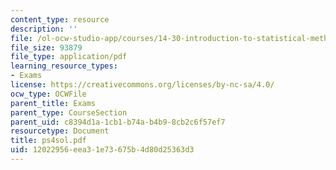 ```yaml
---
content_type: resource
description: ''
file: /ol-ocw-studio-app/courses/14-30-introduction-to-statistical-method-in-economics-spring-2006/12022956eea31e73675b4d80d25363d3_ps4sol.pdf
file_size: 93879
file_type: application/pdf
learning_resource_types:
- Exams
license: https://creativecommons.org/licenses/by-nc-sa/4.0/
ocw_type: OCWFile
parent_title: Exams
parent_type: CourseSection
parent_uid: c8394d1a-1cb1-b74a-b4b9-8cb2c6f57ef7
resourcetype: Document
title: ps4sol.pdf
uid: 12022956-eea3-1e73-675b-4d80d25363d3
---
```

